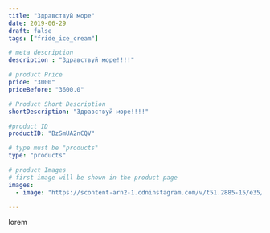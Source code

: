 ```yaml
---
title: "Здравствуй море"
date: 2019-06-29
draft: false
tags: ["fride_ice_cream"]

# meta description
description : "Здравствуй море!!!!"

# product Price
price: "3000"
priceBefore: "3600.0"

# Product Short Description
shortDescription: "Здравствуй море!!!!"

#product ID
productID: "BzSmUA2nCQV"

# type must be "products"
type: "products"

# product Images
# first image will be shown in the product page
images:
  - image: "https://scontent-arn2-1.cdninstagram.com/v/t51.2885-15/e35/64589680_1193018660877607_1028751572361269970_n.jpg?se=7&tp=1&_nc_ht=scontent-arn2-1.cdninstagram.com&_nc_cat=107&_nc_ohc=N73uOz8z_WQAX_YQ_sb&ccb=7-4&oh=82e7214186eaae97f5e3eae59944f9fb&oe=6084710C&ig_cache_key=MjA3Njg5MDg3OTI0NDM3OTE1Nw%3D%3D.2-ccb7-4"

---
```

lorem
